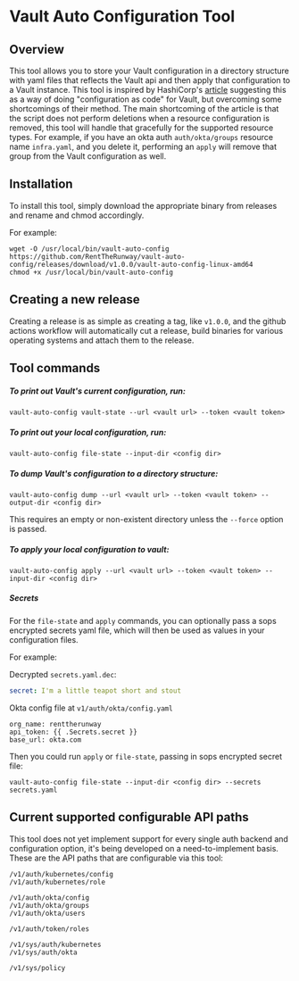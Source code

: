 # Vault Auto Configuration Tool

## Overview
This tool allows you to store your Vault configuration in a directory structure with yaml files that reflects the Vault
api and then apply that configuration to a Vault instance.  This tool is inspired by HashiCorp's
[article](https://www.hashicorp.com/blog/codifying-vault-policies-and-configuration/) suggesting this as a way of
doing "configuration as code" for Vault, but overcoming some shortcomings of their method.  The main shortcoming of the
article is that the script does not perform deletions when a resource configuration is removed, this tool will handle
that gracefully for the supported resource types.  For example, if you have an okta auth `auth/okta/groups` resource
name `infra.yaml`, and you delete it, performing an `apply` will remove that group from the Vault configuration as well.

## Installation
To install this tool, simply download the appropriate binary from releases and rename and chmod accordingly.

For example:
```shell script
wget -O /usr/local/bin/vault-auto-config https://github.com/RentTheRunway/vault-auto-config/releases/download/v1.0.0/vault-auto-config-linux-amd64
chmod +x /usr/local/bin/vault-auto-config
```

## Creating a new release
Creating a release is as simple as creating a tag, like `v1.0.0`, and the github actions workflow will automatically cut
a release, build binaries for various operating systems and attach them to the release.


## Tool commands

##### To print out Vault's current configuration, run:
```shell script
vault-auto-config vault-state --url <vault url> --token <vault token>
```

##### To print out your local configuration, run:
```shell script
vault-auto-config file-state --input-dir <config dir>
```

##### To dump Vault's configuration to a directory structure:
```shell script
vault-auto-config dump --url <vault url> --token <vault token> --output-dir <config dir>
```
This requires an empty or non-existent directory unless the `--force` option is passed.

##### To apply your local configuration to vault:
```shell script
vault-auto-config apply --url <vault url> --token <vault token> --input-dir <config dir>
```

##### Secrets
For the `file-state` and `apply` commands, you can optionally pass a sops encrypted secrets yaml file, which will then
be used as values in your configuration files.

For example:

Decrypted `secrets.yaml.dec`:
```yaml
secret: I'm a little teapot short and stout
```

Okta config file at `v1/auth/okta/config.yaml`
```shell script
org_name: renttherunway
api_token: {{ .Secrets.secret }}
base_url: okta.com
```

Then you could run `apply` or `file-state`, passing in sops encrypted secret file:
```shell script
vault-auto-config file-state --input-dir <config dir> --secrets secrets.yaml
```


## Current supported configurable API paths
This tool does not yet implement support for every single auth backend and configuration option, it's being developed
on a need-to-implement basis.  These are the API paths that are configurable via this tool:
```text
/v1/auth/kubernetes/config
/v1/auth/kubernetes/role

/v1/auth/okta/config
/v1/auth/okta/groups
/v1/auth/okta/users

/v1/auth/token/roles

/v1/sys/auth/kubernetes
/v1/sys/auth/okta

/v1/sys/policy
```
